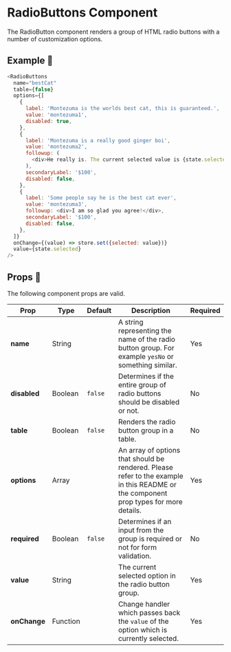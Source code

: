 # RadioButtons Component

The RadioButton component renders a group of HTML radio buttons with a number of customization options.

## Example 🚀

```javascript
<RadioButtons
  name="bestCat"
  table={false}
  options={[
    {
      label: 'Montezuma is the worlds best cat, this is guaranteed.',
      value: 'montezuma1',
      disabled: true,
    },
    {
      label: 'Montezuma is a really good ginger boi',
      value: 'montezuma2',
      followup: (
        <div>He really is. The current selected value is {state.selected}</div>
      ),
      secondaryLabel: '$100',
      disabled: false,
    },
    {
      label: 'Some people say he is the best cat ever',
      value: 'montezuma3',
      followup: <div>I am so glad you agree!</div>,
      secondaryLabel: '$100',
      disabled: false,
    },
  ]}
  onChange={(value) => store.set({selected: value})}
  value={state.selected}
/>
```

## Props 🔧

The following component props are valid.

| Prop         | Type     | Default | Description                                                                                                                           | Required |
| ------------ | -------- | ------- | ------------------------------------------------------------------------------------------------------------------------------------- | -------- |
| **name**     | String   |         | A string representing the name of the radio button group. For example `yesNo` or something similar.                                   | Yes      |
| **disabled** | Boolean  | `false` | Determines if the entire group of radio buttons should be disabled or not.                                                            | No       |
| **table**    | Boolean  | `false` | Renders the radio button group in a table.                                                                                            | No       |
| **options**  | Array    |         | An array of options that should be rendered. Please refer to the example in this README or the component prop types for more details. | Yes      |
| **required** | Boolean  | `false` | Determines if an input from the group is required or not for form validation.                                                         | No       |
| **value**    | String   |         | The current selected option in the radio button group.                                                                                | Yes      |
| **onChange** | Function |         | Change handler which passes back the `value` of the option which is currently selected.                                               | Yes      |
